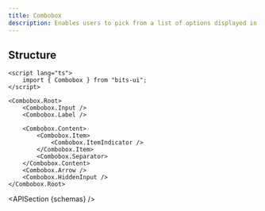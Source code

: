 ```yaml
---
title: Combobox
description: Enables users to pick from a list of options displayed in a dropdown.
---
```


<script>
	import { APISection, ComponentPreview, ComboboxDemo } from '@/components'
	export let schemas;
</script>

<ComponentPreview name="combobox-demo" comp="combobox">

<ComboboxDemo slot="preview" />

</ComponentPreview>

## Structure

```svelte
<script lang="ts">
	import { Combobox } from "bits-ui";
</script>

<Combobox.Root>
	<Combobox.Input />
	<Combobox.Label />

	<Combobox.Content>
		<Combobox.Item>
			<Combobox.ItemIndicator />
		</Combobox.Item>
		<Combobox.Separator>
	</Combobox.Content>
	<Combobox.Arrow />
	<Combobox.HiddenInput />
</Combobox.Root>
```

<APISection {schemas} />
